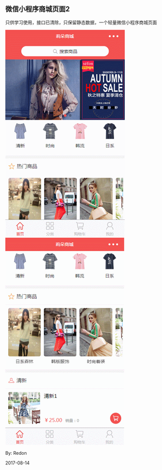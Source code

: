 ## 微信小程序商城页面2

只供学习使用，接口已清除，只保留静态数据，一个轻量微信小程序商城页面

![](preview/g1.gif)
![](preview/g2.gif)

By: Redon

2017-08-14